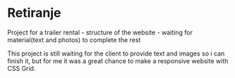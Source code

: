 # Retiranje
Project for a trailer rental - structure of the website - waiting for material(text and photos) to complete the rest

This project is still waiting for the client to provide text and images so i can finish it, but for me it was a great
chance to make a responsive website with CSS Grid.

